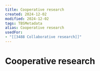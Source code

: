 ```yaml
---
title: Cooperative research
created: 2024-12-02
modified: 2024-12-02
tags: TBSMetadata
alias: Cooperative research
usedFor:
- "[[3488 Collaborative research]]"
---
```

# Cooperative research
